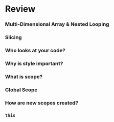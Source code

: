 # Review

### Multi-Dimensional Array & Nested Looping

### Slicing

### Who looks at your code?

### Why is style important?

### What is scope?

### Global Scope

### How are new scopes created?

### `this`
